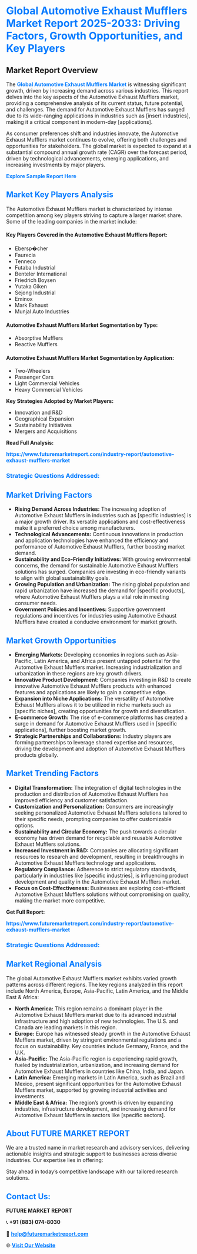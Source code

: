 <h1 style="color: #007BFF;">Global Automotive Exhaust Mufflers Market Report 2025-2033: Driving Factors, Growth Opportunities, and Key Players</h1>

<section id="overview">
<h2>Market Report Overview</h2>
<p>The <a href="https://www.futuremarketreport.com/industry-report/automotive-exhaust-mufflers-market" style="color: #007BFF; text-decoration: none;"><strong>Global Automotive Exhaust Mufflers Market</strong></a> is witnessing significant growth, driven by increasing demand across various industries. This report delves into the key aspects of the Automotive Exhaust Mufflers market, providing a comprehensive analysis of its current status, future potential, and challenges. The demand for Automotive Exhaust Mufflers has surged due to its wide-ranging applications in industries such as [insert industries], making it a critical component in modern-day [applications].</p>
<p>As consumer preferences shift and industries innovate, the Automotive Exhaust Mufflers market continues to evolve, offering both challenges and opportunities for stakeholders. The global market is expected to expand at a substantial compound annual growth rate (CAGR) over the forecast period, driven by technological advancements, emerging applications, and increasing investments by major players.</p>
</section>

<section id="overview">
<p><a href="https://www.futuremarketreport.com/request-sample/reportId=61847" style="color: #007BFF; text-decoration: none;"><strong>Explore Sample Report Here</strong></a></p>
</section>

<section id="key-players">
<h2 style="color: #007BFF;">Market Key Players Analysis</h2>
<p>The Automotive Exhaust Mufflers market is characterized by intense competition among key players striving to capture a larger market share. Some of the leading companies in the market include:</p>
<h4>Key Players Covered in the Automotive Exhaust Mufflers Report:</h4>
<ul><li>Ebersp�cher</li><li>Faurecia</li><li>Tenneco</li><li>Futaba Industrial</li><li>Benteler International</li><li>Friedrich Boysen</li><li>Yutaka Giken</li><li>Sejong Industrial</li><li>Eminox</li><li>Mark Exhaust</li><li>Munjal Auto Industries</li></ul>
<h4>Automotive Exhaust Mufflers Market Segmentation by Type:</h4>
<ul><li>Absorptive Mufflers</li><li>Reactive Mufflers</li></ul>

<h4>Automotive Exhaust Mufflers Market Segmentation by Application:</h4>
<ul><li>Two-Wheelers</li><li>Passenger Cars</li><li>Light Commercial Vehicles</li><li>Heavy Commercial Vehicles</li></ul>
<p><strong>Key Strategies Adopted by Market Players:</strong></p>
<ul>
<li>Innovation and R&D</li>
<li>Geographical Expansion</li>
<li>Sustainability Initiatives</li>
<li>Mergers and Acquisitions</li>
</ul>
</section>

<section>
<p><strong>Read Full Analysis: </strong></p><a href="https://www.futuremarketreport.com/industry-report/automotive-exhaust-mufflers-market" style="color: #007BFF; text-decoration: none;"><strong>https://www.futuremarketreport.com/industry-report/automotive-exhaust-mufflers-market</strong></a>
<h3 style="color: #007BFF;">Strategic Questions Addressed:</h3>
</section>

<section id="driving-factors">
<h2 style="color: #007BFF;">Market Driving Factors</h2>
<ul>
<li><strong>Rising Demand Across Industries:</strong> The increasing adoption of Automotive Exhaust Mufflers in industries such as [specific industries] is a major growth driver. Its versatile applications and cost-effectiveness make it a preferred choice among manufacturers.</li>
<li><strong>Technological Advancements:</strong> Continuous innovations in production and application technologies have enhanced the efficiency and performance of Automotive Exhaust Mufflers, further boosting market demand.</li>
<li><strong>Sustainability and Eco-Friendly Initiatives:</strong> With growing environmental concerns, the demand for sustainable Automotive Exhaust Mufflers solutions has surged. Companies are investing in eco-friendly variants to align with global sustainability goals.</li>
<li><strong>Growing Population and Urbanization:</strong> The rising global population and rapid urbanization have increased the demand for [specific products], where Automotive Exhaust Mufflers plays a vital role in meeting consumer needs.</li>
<li><strong>Government Policies and Incentives:</strong> Supportive government regulations and incentives for industries using Automotive Exhaust Mufflers have created a conducive environment for market growth.</li>
</ul>
</section>

<section id="growth-opportunities">
<h2 style="color: #007BFF;">Market Growth Opportunities</h2>
<ul>
<li><strong>Emerging Markets:</strong> Developing economies in regions such as Asia-Pacific, Latin America, and Africa present untapped potential for the Automotive Exhaust Mufflers market. Increasing industrialization and urbanization in these regions are key growth drivers.</li>
<li><strong>Innovative Product Development:</strong> Companies investing in R&D to create innovative Automotive Exhaust Mufflers products with enhanced features and applications are likely to gain a competitive edge.</li>
<li><strong>Expansion into Niche Applications:</strong> The versatility of Automotive Exhaust Mufflers allows it to be utilized in niche markets such as [specific niches], creating opportunities for growth and diversification.</li>
<li><strong>E-commerce Growth:</strong> The rise of e-commerce platforms has created a surge in demand for Automotive Exhaust Mufflers used in [specific applications], further boosting market growth.</li>
<li><strong>Strategic Partnerships and Collaborations:</strong> Industry players are forming partnerships to leverage shared expertise and resources, driving the development and adoption of Automotive Exhaust Mufflers products globally.</li>
</ul>
</section>

<section id="trending-factors">
<h2 style="color: #007BFF;">Market Trending Factors</h2>
<ul>
<li><strong>Digital Transformation:</strong> The integration of digital technologies in the production and distribution of Automotive Exhaust Mufflers has improved efficiency and customer satisfaction.</li>
<li><strong>Customization and Personalization:</strong> Consumers are increasingly seeking personalized Automotive Exhaust Mufflers solutions tailored to their specific needs, prompting companies to offer customizable options.</li>
<li><strong>Sustainability and Circular Economy:</strong> The push towards a circular economy has driven demand for recyclable and reusable Automotive Exhaust Mufflers solutions.</li>
<li><strong>Increased Investment in R&D:</strong> Companies are allocating significant resources to research and development, resulting in breakthroughs in Automotive Exhaust Mufflers technology and applications.</li>
<li><strong>Regulatory Compliance:</strong> Adherence to strict regulatory standards, particularly in industries like [specific industries], is influencing product development and quality in the Automotive Exhaust Mufflers market.</li>
<li><strong>Focus on Cost-Effectiveness:</strong> Businesses are exploring cost-efficient Automotive Exhaust Mufflers solutions without compromising on quality, making the market more competitive.</li>
</ul>
</section>

<section>
<p><strong>Get Full Report: </strong></p><a href="https://www.futuremarketreport.com/industry-report/automotive-exhaust-mufflers-market" style="color: #007BFF; text-decoration: none;"><strong>https://www.futuremarketreport.com/industry-report/automotive-exhaust-mufflers-market</strong></a>
<h3 style="color: #007BFF;">Strategic Questions Addressed:</h3>
</section>


<section id="regional-analysis">
<h2 style="color: #007BFF;">Market Regional Analysis</h2>
<p>The global Automotive Exhaust Mufflers market exhibits varied growth patterns across different regions. The key regions analyzed in this report include North America, Europe, Asia-Pacific, Latin America, and the Middle East & Africa:</p>
<ul>
<li><strong>North America:</strong> This region remains a dominant player in the Automotive Exhaust Mufflers market due to its advanced industrial infrastructure and high adoption of new technologies. The U.S. and Canada are leading markets in this region.</li>
<li><strong>Europe:</strong> Europe has witnessed steady growth in the Automotive Exhaust Mufflers market, driven by stringent environmental regulations and a focus on sustainability. Key countries include Germany, France, and the U.K.</li>
<li><strong>Asia-Pacific:</strong> The Asia-Pacific region is experiencing rapid growth, fueled by industrialization, urbanization, and increasing demand for Automotive Exhaust Mufflers in countries like China, India, and Japan.</li>
<li><strong>Latin America:</strong> Emerging markets in Latin America, such as Brazil and Mexico, present significant opportunities for the Automotive Exhaust Mufflers market, supported by growing industrial activities and investments.</li>
<li><strong>Middle East & Africa:</strong> The region’s growth is driven by expanding industries, infrastructure development, and increasing demand for Automotive Exhaust Mufflers in sectors like [specific sectors].</li>
</ul>
</section>

<footer>
<h2 style="color: #007BFF;">About FUTURE MARKET REPORT</h2>
<p>We are a trusted name in market research and advisory services, delivering actionable insights and strategic support to businesses across diverse industries. Our expertise lies in offering:</p>

<p>Stay ahead in today’s competitive landscape with our tailored research solutions.</p>

<h2 style="color: #007BFF;">Contact Us:</h2>
<p><strong>FUTURE MARKET REPORT</strong></p>
<p>📞 <strong>+91 (883) 074-8030</strong></p>
<p>📧 <strong><a href="mailto:help@futuremarketreport.com" style="color: #007BFF;">help@futuremarketreport.com</a></strong></p>
<p>🌐 <strong><a href="https://www.futuremarketreport.com/" style="color: #007BFF;">Visit Our Website</a></strong></p>
</footer>